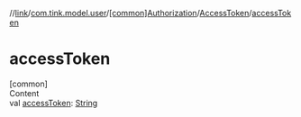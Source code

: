 //[link](../../../index.md)/[com.tink.model.user](../../index.md)/[[common]Authorization](../index.md)/[AccessToken](index.md)/[accessToken](access-token.md)



# accessToken  
[common]  
Content  
val [accessToken](access-token.md): [String](https://kotlinlang.org/api/latest/jvm/stdlib/kotlin/-string/index.html)  



